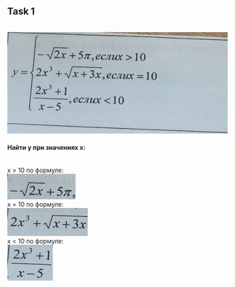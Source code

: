 <h2>Task 1</h2><br>
<img src="./img/task.png"><br>
<h4>Найти y при значениях x:</h4><br>
x > 10 по формуле:<br>
<img src="./img/formula_1.png"><br>
x = 10 по формуле:<br>
<img src="./img/formula_2.png"><br>
x < 10 по формуле:<br>
<img src="./img/formula_3.png"><br>
